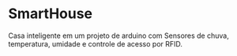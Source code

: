 # SmartHouse
Casa inteligente em um projeto de arduino com Sensores de chuva, temperatura, umidade e controle de acesso por RFID.
